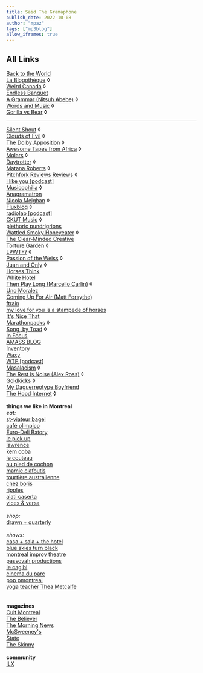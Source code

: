 ```yaml
---
title: Said The Gramaphone
publish_date: 2022-10-08
author: "mpaz"
tags: ["mp3blog"]
allow_iframes: true
---
```






## All Links

<a href="http://backtotheworld.net/">Back to the World</a><br />
<a href="http://www.blogotheque.net" target="_new">La Blogoth&egrave;que</a> &loz;<br />
<a href="http://www.weirdcanada.com">Weird Canada</a> &loz;<br />
<a href="http://endlessbanquet.blogspot.com/" target="_new">Endless Banquet</a><br />
<a href="http://agrammar.tumblr.com/">A Grammar (Nitsuh Abebe)</a> &loz;<br />
<a href="http://deejayjay-waitaminute.blogspot.ca/" target="_new">Words and Music</a> &loz;<br />
<a href="http://gorillavsbear.net/" target="_new">Gorilla vs Bear</a> &loz;<br />
<hr/>
<a href="http://silentshout.ca/">Silent Shout</a> &loz;<br />
<a href="http://cloudofevil.blogspot.com/" target="_new">Clouds of Evil</a> &loz;<br />
<a href="http://thedolbyapposition.wordpress.com/">The Dolby Apposition</a> &loz;<br />
<a href="http://awesometapesfromafrica.blogspot.com" target="_new">Awesome Tapes from Africa</a> &loz;<br />
<a href="http://molarsmolars.com/">Molars</a> &loz;<br />
<a href="http://www.daytrotter.com/" target="_new">Daytrotter</a> &loz;<br />
<a href="http://inthemidstofmemory.blogspot.com/" target="_new">Matana Roberts</a> &loz;<br />
<a href="http://www.pitchforkreviewsreviews.com">Pitchfork Reviews Reviews</a> &loz;<br />
<a href="http://ilikeyoupodcast.com/">i like you [podcast]</a><br />
<a href="http://musicophilia.wordpress.com">Musicophilia</a> &loz;<br />
<a href="http://anagramatron.tumblr.com/">Anagramatron</a><br />
<a href="http://nicolameighan.wordpress.com">Nicola Meighan</a> &loz; <br />
<a href="http://www.fluxblog.org/" target="_new">Fluxblog</a> &loz;  <br />
<a href="http://www.wnyc.org/shows/radiolab/" target="_new">radiolab [podcast]</a><br />
<a href="http://music.ckut.ca/" target="_new">CKUT Music</a> &loz;<br />
<a href="http://hotscot.blogspot.com/" target="_new">plethoric pundrigrions</a><br />
<a href="http://wattledsmokyhoneyeater.tumblr.com/" target="_new">Wattled Smoky Honeyeater</a> &loz;<br />
<a href="http://www.clearmindedcreative.com" target="_new">The Clear-Minded Creative</a><br />
<a href="http://thetorturegarden.blogspot.com/">Torture Garden</a> &loz;<br />
<a href="http://lpwtf.tumblr.com/">LPWTF?</a> &loz;<br />
<a href="http://passionweiss.com">Passion of the Weiss</a> &loz;<br />
<a href="http://juan-and-only.blogspot.com">Juan and Only</a> &loz;<br />
<a href="http://horsesthink.com">Horses Think</a><br />
<a href="http://whitehotel.tumblr.com">White Hotel</a><br />
<a href="http://nobilliards.blogspot.com">Then Play Long (Marcello Carlin)</a> &loz; <br />
<a href="http://unomoralez.livejournal.com">Uno Moralez</a><br />
<a href="http://comingupforair.net">Coming Up For Air (Matt Forsythe)</a><br  />
<a href="http://ftrain.com/" target="_new">ftrain</a><br />
<a href="http://www.myloveforyou.typepad.com/" target="_new">my love for you is a stampede of horses</a><br />
<a href="http://itsnicethat.com/" target="_new">It's Nice That</a><br />
<a href="http://www.marathonpacks.com" target="_new">Marathonpacks</a> &loz;<br />
<a href="http://songbytoad.com/">Song, by Toad</a> &loz;<br />
<a href="http://www.theatlantic.com/infocus/">In Focus</a><br  /><a href="http://amassblog.com">AMASS BLOG</a><br />
<a href="http://bmrinventory.tumblr.com/">Inventory</a><br />
<a href="http://www.waxy.org" target="_new">Waxy</a><br />
<a href="http://wtfpod.com/">WTF [podcast]</a><br />
<a href="http://www.masalacism.com/">Masalacism</a> &loz;<br />
<a href="http://www.therestisnoise.com/" target="_new">The Rest is Noise (Alex Ross)</a> &loz;<br />
<a href="http://goldkicks.blogspot.com/">Goldkicks</a> &loz;<br />
<a href="http://mydaguerreotypeboyfriend.tumblr.com">My Daguerreotype Boyfriend</a> <br />
<a href="http://www.thehoodinternet.com/" target="_new">The Hood Internet</a> &loz;<br />
<br />
<B>things we like in Montreal</b><br />
<i>eat:</i><br />
<a href="http://www.stviateurbagel.com/" target="_new">st-viateur bagel</a><br />
<a href="http://www.cafeolimpico.com/">café olimpico</a><br />
<a href="http://www.poloniacanada.ca/montreal/businesses/b_en3.htm">Euro-Deli Batory</a><br />
<a href="http://depanneurlepickup.com/" target="_new">le pick up</a><br />
<a href="http://lawrencerestaurant.com/">lawrence</a><br />
<a href="http://kemcoba.com/">kem coba</a><br />
<a href="http://lecouteau.ca/">le couteau</a><br />
<a href="http://www.restaurantaupieddecochon.ca/">au pied de cochon</a><br />
<a href="http://www.mamieclafoutis.com/">mamie clafoutis</a><br />
<a href="http://ta-pies.com/">tourtière australienne</a><br />
<a href="http://www.chezboris.ca/">chez boris</a><br />
<a href="http://www.montrealicecream.com/ripples/">ripples</a><br />
<a href="http://www.alaticaserta.com/">alati caserta</a><br />
<a href="http://www.vicesetversa.com/">vices &amp; versa</a><br />
<br /><i>shop:</i><br />
<a href="http://www.drawnandquarterly.com/211bernard/" target="_new">drawn + quarterly</a><br />
<br />
<i>shows:</i><br />
<a href="http://www.casadelpopolo.com" target="_new">casa + sala + the hotel</a><Br />
<a href="http://web.blueskiesturnblack.com">blue skies turn black</a><br />
<a href="Http://www.montrealimprov.com">montreal improv theatre</a><br />
<a href="http://passovah.com/">passovah productions</a><br />
<a href="http://www.lecagibi.ca/" target="_new">le cagibi</a><br />
<a href="http://cinemaduparc.com/">cinema du parc</a><br />
<a href="http:///www.popmontreal.com">pop pmontreal</a><br />
<a href="http:///www.montrealyogateacher.com">yoga teacher Thea Metcalfe</a><br />
<br />
<br />
<b>magazines</b><br />
<a href="Http://www.cultmontreal.com">Cult Montreal</a><br />
<a href="http://www.believermag.com/" target="_new">The Believer</a><br />
<a href="http://www.themorningnews.org/" target="_new">The Morning News</a><br />
<a href="http://mcsweeneys.net/" target="_new">McSweeney's</a><br />
<a href="http://www.state.ie/" target="_new">State</a><br />
<a href="http://www.skinnymag.co.uk/" target="_new">The Skinny</a><br />
<br />
<b>community</b><br />
<a href="http://www.ilxor.com/ILX/index.jsp" target="_new">ILX</a><br />

